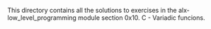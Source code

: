 This directory contains all the solutions to exercises in the alx-low_level_programming module section 0x10. C - Variadic funcions.
